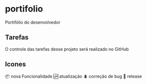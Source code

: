 # portifolio
Portifólio do desenvolvedor

## Tarefas

O controle das tarefas desse projeto será realizado no GitHub

## Icones

:package: nova Funcionalidade 
:up: atualização
:beetle: correção de bug
:checkered_flag: release

